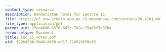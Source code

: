 ```yaml
---
content_type: resource
description: Handwritten notes for Lecture 15.
file: https://ol-ocw-studio-app-qa.s3.amazonaws.com/courses/20-410j-molecular-cellular-and-tissue-biomechanics-be-410j-spring-2003/f226493b9b4bd498ed177149186f6c68_lec_15_notes.pdf
file_type: application/pdf
parent_uid: 2fac4686-6570-6d7c-702e-75ab3f3c07ba
resourcetype: Document
title: lec_15_notes.pdf
uid: f226493b-9b4b-d498-ed17-7149186f6c68
---
```

